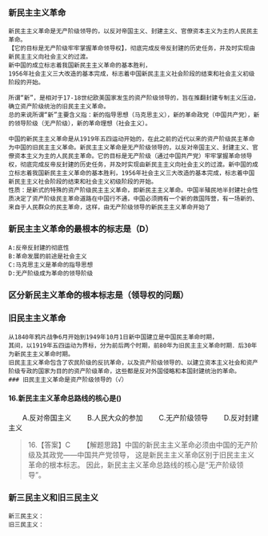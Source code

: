 ### 新民主主义革命
    新民主主义革命是无产阶级领导的，以反对帝国主义、封建主义、官僚资本主义为主的人民民主革命。
    【它的目标是无产阶级牢牢掌握革命领导权】，彻底完成反帝反封建的历史任务，并及时实现由新民主主义向社会主义的过渡。
    新中国的成立标志着我国新民主主义革命的基本胜利，
    1956年社会主义三大改造的基本完成，标志着中国新民主主义社会阶段的结束和社会主义初级阶段的开始。

    所谓“新”，是相对于17-18世纪欧美国家发生的资产阶级领导的，旨在推翻封建专制主义压迫，确立资产阶级统治的旧民主主义革命。
    总的来说所谓“新”主要含义指：新的指导思想（马克思主义），新的革命政党（中国共产党），新的领导阶级（无产阶级），新的革命理想（社会主义）。

    中国的新民主主义革命是从1919年五四运动开始的，在此之前的近代以来的资产阶级民主革命为中国的旧民主主义革命。新民主主义革命是无产阶级领导的，以反对帝国主义、封建主义、官僚资本主义为主的人民民主革命。它的目标是无产阶级（通过中国共产党）牢牢掌握革命领导权，彻底完成反帝反封建的历史任务，并及时实现由新民主主义向社会主义的过渡。新中国的成立标志着我国新民主主义革命的基本胜利，1956年社会主义三大改造的基本完成，标志着中国新民主主义社会阶段的结束和社会主义初级阶段的开始。
    性质：是新式的特殊的资产阶级民主主义革命，即新民主主义革命。中国半殖民地半封建社会性质决定了资产阶级民主革命道路在中国行不通，中国必须拥有一个新的救国阵营，有一场新的、来自于人民群众的民主革命，这样，由无产阶级领导的新民主主义革命开始了

### 新民主主义革命的最根本的标志是（D）
    A:反帝反封建的彻底性
    B:革命发展的前途是社会主义
    C:马克思主义是革命的指导思想
    D:无产阶级成为革命的领导阶级

### 区分新民主义革命的根本标志是（领导权的问题）


### 旧民主主义革命
    从1840年鸦片战争6月开始到1949年10月1日新中国建立是中国民主革命时期，
    其间，以1919年五四运动为界标，分为前后两个时期，前80年为旧民主主义革命时期．后30年为新民主主义革命时期。
    旧民主主义革命包含了农民阶级的反抗革命，以及资产阶级领导的、以建立资本主义社会和资产阶级专政的国家为目的的资产阶级革命，这些都是反对外国侵略和本国封建统治的革命。
    ### 旧民主主义革命是资产阶级领导的（√）

#### 16.新民主主义革命总路线的核心是()
　　A.反对帝国主义
　　B.人民大众的参加
　　C.无产阶级领导
　　D.反对封建主义
>   16.【答案】C
    　　【解题思路】中国的新民主主义革命必须由中国的无产阶级及其政党——中国共产党领导，
    这是新民主主义革命区别于旧民主主义革命的根本标志。
    因此，新民主主义革命总路线的核心是“无产阶级领导”。

### 新三民主义和旧三民主义
    新三民主义：
    旧三民主义：
